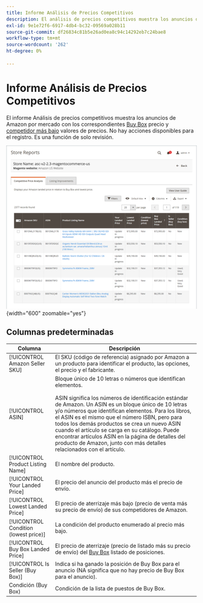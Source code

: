 ```yaml
---
title: Informe Análisis de Precios Competitivos
description: El análisis de precios competitivos muestra los anuncios de Amazon por mercado con los respectivos precios de Buy Box y los valores más bajos de precios de competidor.
exl-id: 9e1e72f6-6917-4db4-bc32-09569a028b11
source-git-commit: df26834c81b5e26ad0ea8c94c14292eb7c24bae8
workflow-type: tm+mt
source-wordcount: '262'
ht-degree: 0%

---
```


# Informe Análisis de Precios Competitivos

El informe Análisis de precios competitivos muestra los anuncios de Amazon por mercado con los correspondientes [Buy Box](./buy-box-competitor-pricing.md) precio y [competidor más bajo](./lowest-competitor-pricing.md) valores de precios. No hay acciones disponibles para el registro. Es una función de solo revisión.

![Informe Análisis de Precios Competitivos](assets/amazon-competitive-price-analysis.png){width="600" zoomable="yes"}

## Columnas predeterminadas

| Columna | Descripción |
|--- |--- |
| [!UICONTROL Amazon Seller SKU] | El SKU (código de referencia) asignado por Amazon a un producto para identificar el producto, las opciones, el precio y el fabricante. |
| [!UICONTROL ASIN] | Bloque único de 10 letras o números que identifican elementos.<br><br>ASIN significa los números de identificación estándar de Amazon. Un ASIN es un bloque único de 10 letras y/o números que identifican elementos. Para los libros, el ASIN es el mismo que el número ISBN, pero para todos los demás productos se crea un nuevo ASIN cuando el artículo se carga en su catálogo. Puede encontrar artículos ASIN en la página de detalles del producto de Amazon, junto con más detalles relacionados con el artículo. |
| [!UICONTROL Product Listing Name] | El nombre del producto. |
| [!UICONTROL Your Landed Price] | El precio del anuncio del producto más el precio de envío. |
| [!UICONTROL Lowest Landed Price] | El precio de aterrizaje más bajo (precio de venta más su precio de envío) de sus competidores de Amazon. |
| [!UICONTROL Condition (lowest price)] | La condición del producto enumerado al precio más bajo. |
| [!UICONTROL Buy Box Landed Price] | El precio de aterrizaje (precio de listado más su precio de envío) del [Buy Box](./buy-box-competitor-pricing.md) listado de posiciones. |
| [!UICONTROL Is Seller (Buy Box)] | Indica si ha ganado la posición de Buy Box para el anuncio (NA significa que no hay precio de Buy Box para el anuncio). |
| Condición (Buy Box) | Condición de la lista de puestos de Buy Box. |
